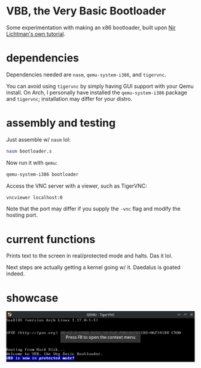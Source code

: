 # VBB, the Very Basic Bootloader
Some experimentation with making an x86 bootloader, built upon [Nir Lichtman's own tutorial](https://www.youtube.com/watch?v=xFrMXzKCXIc).

# dependencies
Dependencies needed are `nasm`, `qemu-system-i386`, and `tigervnc`. 

You can avoid using `tigervnc` by simply having GUI support with your Qemu install. On Arch, I personally have installed the `qemu-system-i386` package and `tigervnc`; installation may differ for your distro.

# assembly and testing
Just assemble w/ `nasm` lol:

```bash
nasm bootloader.s
```

Now run it with `qemu`:

```bash
qemu-system-i386 bootloader
```

Access the VNC server with a viewer, such as TigerVNC:

```bash
vncviewer localhost:0
```

Note that the port may differ if you supply the `-vnc` flag and modify the hosting port.

# current functions
Prints text to the screen in real/protected mode and halts. Das it lol. 

Next steps are actually getting a kernel going w/ it. Daedalus is goated indeed.
# showcase
![VBB in action ye](https://github.com/nubbsterr/vbb/blob/main/images/vbb2-0.png)
